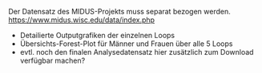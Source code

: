 
Der Datensatz des MIDUS-Projekts muss separat bezogen werden.
https://www.midus.wisc.edu/data/index.php



- Detailierte Outputgrafiken der einzelnen Loops
- Übersichts-Forest-Plot für Männer und Frauen über alle 5 Loops
- evtl. noch den finalen Analysedatensatz hier zusätzlich zum Download verfügbar machen? 
